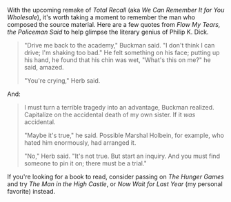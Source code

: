 With the upcoming remake of _Total Recall_ (aka _We Can Remember It for You Wholesale_), it's worth taking a moment to remember the man who composed the source material. Here are a few quotes from _Flow My Tears, the Policeman Said_ to help glimpse the literary genius of Philip K. Dick.

> "Drive me back to the academy," Buckman said. "I don't think I can drive; I'm shaking too bad." He felt something on his face; putting up his hand, he found that his chin was wet, "What's this on me?" he said, amazed.
>
> "You're crying," Herb said.

And:

> I must turn a terrible tragedy into an advantage, Buckman realized. Capitalize on the accidental death of my own sister. If it _was_ accidental.
>
> "Maybe it's true," he said. Possible Marshal Holbein, for example, who hated him enormously, had arranged it.
>
> "No," Herb said. "It's not true. But start an inquiry. And you must find someone to pin it on; there must be a trial."

If you're looking for a book to read, consider passing on _The Hunger Games_ and try _The Man in the High Castle_, or _Now Wait for Last Year_ (my personal favorite) instead.
